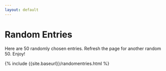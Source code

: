 ```yaml
---
layout: default
---
```


# Random Entries

Here are 50 randomly chosen entries. Refresh the page for another random 50. Enjoy!

{% include {{site.baseurl}}/randomentries.html %}